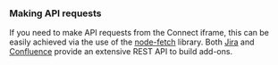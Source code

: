 ### Making API requests

If you need to make API requests from the Connect iframe, this can be easily achieved via the use of the 
[node-fetch](https://www.npmjs.com/package/node-fetch) library. Both [Jira](https://developer.atlassian.com/cloud/jira/software/rest/intro/#introduction) 
and [Confluence](https://developer.atlassian.com/cloud/confluence/using-the-rest-api/) provide an extensive 
REST API to build add-ons. 